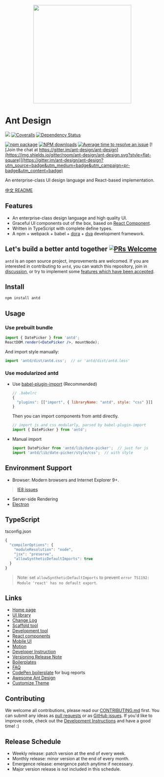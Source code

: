 <p align="center">
  <a href="http://ant.design">
    <img width="320" src="https://t.alipayobjects.com/images/rmsweb/T1B9hfXcdvXXXXXXXX.svg">
  </a>
</p>

# Ant Design

[![](https://img.shields.io/travis/ant-design/ant-design.svg?style=flat-square)](https://travis-ci.org/ant-design/ant-design)
[![Coveralls](https://img.shields.io/coveralls/ant-design/ant-design.svg?style=flat-square)](https://coveralls.io/github/ant-design/ant-design)
[![Dependency Status](https://img.shields.io/david/ant-design/ant-design.svg?style=flat-square)](https://david-dm.org/ant-design/ant-design)

[![npm package](https://img.shields.io/npm/v/antd.svg?style=flat-square)](https://www.npmjs.org/package/antd)
[![NPM downloads](http://img.shields.io/npm/dm/antd.svg?style=flat-square)](https://npmjs.org/package/antd)
[![Average time to resolve an issue](http://isitmaintained.com/badge/resolution/ant-design/ant-design.svg)](http://isitmaintained.com/project/ant-design/ant-design "Average time to resolve an issue")
[![Join the chat at https://gitter.im/ant-design/ant-design](https://img.shields.io/gitter/room/ant-design/ant-design.svg?style=flat-square)](https://gitter.im/ant-design/ant-design?utm_source=badge&utm_medium=badge&utm_campaign=pr-badge&utm_content=badge)

An enterprise-class UI design language and React-based implementation.

[中文 README](README-zh_CN.md)

## Features

- An enterprise-class design language and high quality UI.
- Graceful UI components out of the box, based on [React Component](http://react-component.github.io/badgeboard/).
- Written in TypeScript with complete define types.
- A npm + webpack + babel + [dora](https://github.com/dora-js/dora) + [dva](https://github.com/dvajs/dva) development framework.

## Let's build a better antd together [![PRs Welcome](https://img.shields.io/badge/PRs-welcome-brightgreen.svg?style=flat-square)](http://makeapullrequest.com)

`antd` is an open source project, improvements are welcomed. If you are interested in contributing to `antd`, you can watch this repository, join in [discussion](https://github.com/ant-design/ant-design/issues?q=is%3Aopen+is%3Aissue+label%3ADiscussion), or try to implement some [features which have been accepted](https://github.com/ant-design/ant-design/issues?q=is%3Aopen+is%3Aissue+label%3A%22PR+welcome%22).

## Install

```bash
npm install antd
```

## Usage

### Use prebuilt bundle

```jsx
import { DatePicker } from 'antd';
ReactDOM.render(<DatePicker />, mountNode);
```

And import style manually:

```jsx
import 'antd/dist/antd.css';  // or 'antd/dist/antd.less'
```

### Use modularized antd

- Use [babel-plugin-import](https://github.com/ant-design/babel-plugin-import) (Recommended)

   ```js
   // .babelrc
   {
     "plugins": [["import", { libraryName: "antd", style: "css" }]]
   }
   ```

   Then you can import components from antd directly.

   ```jsx
   // import js and css modularly, parsed by babel-plugin-import
   import { DatePicker } from 'antd';
   ```

- Manual import

   ```jsx
   import DatePicker from 'antd/lib/date-picker';  // just for js
   import 'antd/lib/date-picker/style/css';  // with style
   ```

## Environment Support

* Browser: Modern browsers and Internet Explorer 9+.
> [IE8 issues](https://github.com/xcatliu/react-ie8)
* Server-side Rendering
* [Electron](http://electron.atom.io/)

## TypeScript

tsconfig.json

```js
{
  "compilerOptions": {
    "moduleResolution": "node",
    "jsx": "preserve",
    "allowSyntheticDefaultImports": true
  }
}
```

> Note: set `allowSyntheticDefaultImports` to prevent `error TS1192: Module 'react' has no default export`.

## Links

- [Home page](http://ant.design/)
- [UI library](http://ant.design/docs/react/introduce)
- [Change Log](CHANGELOG.en-US.md)
- [Scaffold tool](https://github.com/dvajs/dva-cli/)
- [Development tool](http://ant-tool.github.io/)
- [React components](http://react-component.github.io/)
- [Mobile UI](http://mobile.ant.design)
- [Motion](https://motion.ant.design)
- [Developer Instruction](https://github.com/ant-design/ant-design/wiki/Development)
- [Versioning Release Note](https://github.com/ant-design/ant-design/wiki/%E8%BD%AE%E5%80%BC%E8%A7%84%E5%88%99%E5%92%8C%E7%89%88%E6%9C%AC%E5%8F%91%E5%B8%83%E6%B5%81%E7%A8%8B)
- [Boilerplates](https://github.com/ant-design/ant-design/issues/129)
- [FAQ](https://github.com/ant-design/ant-design/wiki/FAQ)
- [CodePen boilerplate](http://codepen.io/benjycui/pen/KgPZrE?editors=001) for bug reports
- [Awesome Ant Design](https://github.com/websemantics/awesome-ant-design)
- [Customize Theme](http://ant.design/docs/react/customize-theme)

## Contributing

We welcome all contributions, please read our [CONTRIBUTING.md](https://github.com/ant-design/ant-design/blob/master/.github/CONTRIBUTING.md) first. You can submit any ideas as [pull requests](https://github.com/ant-design/ant-design/pulls) or as [GitHub issues](https://github.com/ant-design/ant-design/issues). If you'd like to improve code, check out the [Development Instructions](https://github.com/ant-design/ant-design/wiki/Development) and have a good time! :)

## Release Schedule

* Weekly release: patch version at the end of every week.
* Monthly release: minor version at the end of every month.
* Emergence release: emergence patch anytime if necessary.
* Major version release is not included in this schedule.
